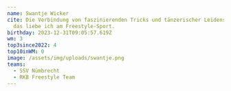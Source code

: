 ```yaml
---
name: Swantje Wicker
cite: Die Verbindung von faszinierenden Tricks und tänzerischer Leidenschaft,
  das liebe ich am Freestyle-Sport.
birthday: 2023-12-31T09:05:57.619Z
wm: 3
top3since2022: 4
top10inWM: 0
image: /assets/img/uploads/swantje.png
teams:
  - SSV Nümbrecht
  - RKB Freestyle Team
---
```


